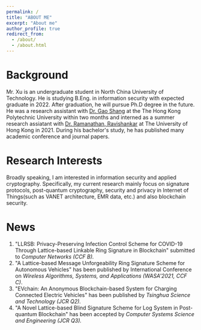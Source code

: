 ```yaml
---
permalink: /
title: "ABOUT ME"
excerpt: "About me"
author_profile: true
redirect_from: 
  - /about/
  - /about.html
---
```



Background
======
Mr. Xu is an undergraduate student in North China University of Technology. He is studying B.Eng. in information security with expected graduate in 2022. After graduation, he will pursue Ph.D degree in the future.  He was a research assistant with [Dr. Gao Shang](https://www.comp.polyu.edu.hk/en-us/staffs/detail/7904) at the The Hong Kong Polytechnic University within two months and interned as a summer research assiatant with [Dr. Ramanathan, Ravishankar](https://www.cs.hku.hk/index.php/people/academic-staff/ravi) at The University of Hong Kong in 2021. During his bachelor's study, he has published many academic conference and journal papers.

Research Interests
======
Broadly speaking, I am interested in information security and applied cryptography. Specifically, my current research mainly focus on signature protocols, post-quantum cryptography, security and privacy in Internet of Things(such as VANET architecture, EMR data, etc.) and also blockchain security.

News
======
1. "LLRSB: Privacy-Preserving Infection Control Scheme for COVID-19 Through Lattice-based Linkable Ring Signature in Blockchain" submitted to *Computer Networks* *(CCF B).*
2. "A Lattice-based Message Unforgeability Ring Signature Scheme for Autonomous Vehicles" has been published by International Conference on *Wireless Algorithms, Systems, and Applications (WASA'2021, CCF C)*.
3. "EVchain: An Anonymous Blockchain-based System for Charging Connected Electric Vehicles" has been published by *Tsinghua Science and Technology (JCR Q2).*
4. "A Novel Lattice-based Blind Signature Scheme for Log System in Post-quantum Blockchain" has been accepted by *Computer Systems Science and Engineering (JCR Q3).*

















